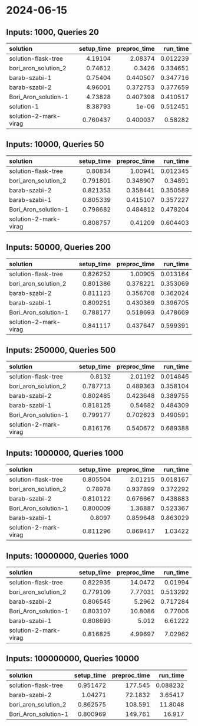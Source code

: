 # 2024-06-15

## Inputs: 1000, Queries 20

| solution              |   setup_time |   preproc_time |   run_time |
|:----------------------|-------------:|---------------:|-----------:|
| solution-flask-tree   |     4.19104  |       2.08374  |   0.012239 |
| bori_aron_solution_2  |     0.74612  |       0.3426   |   0.334651 |
| barab-szabi-1         |     0.75404  |       0.440507 |   0.347716 |
| barab-szabi-2         |     4.96001  |       0.372753 |   0.377659 |
| Bori_Aron_solution-1  |     4.73828  |       0.407398 |   0.410517 |
| solution-1            |     8.38793  |       1e-06    |   0.512451 |
| solution-2-mark-virag |     0.760437 |       0.400037 |   0.58282  |

## Inputs: 10000, Queries 50

| solution              |   setup_time |   preproc_time |   run_time |
|:----------------------|-------------:|---------------:|-----------:|
| solution-flask-tree   |     0.80834  |       1.00941  |   0.012345 |
| bori_aron_solution_2  |     0.791801 |       0.348907 |   0.34891  |
| barab-szabi-2         |     0.821353 |       0.358441 |   0.350589 |
| barab-szabi-1         |     0.805339 |       0.415107 |   0.357227 |
| Bori_Aron_solution-1  |     0.798682 |       0.484812 |   0.478204 |
| solution-2-mark-virag |     0.808757 |       0.41209  |   0.604403 |

## Inputs: 50000, Queries 200

| solution              |   setup_time |   preproc_time |   run_time |
|:----------------------|-------------:|---------------:|-----------:|
| solution-flask-tree   |     0.826252 |       1.00905  |   0.013164 |
| bori_aron_solution_2  |     0.801386 |       0.378221 |   0.353069 |
| barab-szabi-2         |     0.811123 |       0.356708 |   0.362024 |
| barab-szabi-1         |     0.809251 |       0.430369 |   0.396705 |
| Bori_Aron_solution-1  |     0.788177 |       0.518693 |   0.478669 |
| solution-2-mark-virag |     0.841117 |       0.437647 |   0.599391 |

## Inputs: 250000, Queries 500

| solution              |   setup_time |   preproc_time |   run_time |
|:----------------------|-------------:|---------------:|-----------:|
| solution-flask-tree   |     0.8132   |       2.01192  |   0.014846 |
| bori_aron_solution_2  |     0.787713 |       0.489363 |   0.358104 |
| barab-szabi-2         |     0.802485 |       0.423648 |   0.389755 |
| barab-szabi-1         |     0.818125 |       0.54682  |   0.484309 |
| Bori_Aron_solution-1  |     0.799177 |       0.702623 |   0.490591 |
| solution-2-mark-virag |     0.816176 |       0.540672 |   0.689388 |

## Inputs: 1000000, Queries 1000

| solution              |   setup_time |   preproc_time |   run_time |
|:----------------------|-------------:|---------------:|-----------:|
| solution-flask-tree   |     0.805504 |       2.01215  |   0.018167 |
| bori_aron_solution_2  |     0.78978  |       0.937899 |   0.372292 |
| barab-szabi-2         |     0.810122 |       0.676667 |   0.438883 |
| Bori_Aron_solution-1  |     0.800009 |       1.36887  |   0.523367 |
| barab-szabi-1         |     0.8097   |       0.859648 |   0.863029 |
| solution-2-mark-virag |     0.811296 |       0.869417 |   1.03422  |

## Inputs: 10000000, Queries 1000

| solution              |   setup_time |   preproc_time |   run_time |
|:----------------------|-------------:|---------------:|-----------:|
| solution-flask-tree   |     0.822935 |       14.0472  |   0.01994  |
| bori_aron_solution_2  |     0.779109 |        7.77031 |   0.513292 |
| barab-szabi-2         |     0.806545 |        5.2962  |   0.717284 |
| Bori_Aron_solution-1  |     0.803107 |       10.8086  |   0.77006  |
| barab-szabi-1         |     0.808693 |        5.012   |   6.61222  |
| solution-2-mark-virag |     0.816825 |        4.99697 |   7.02962  |

## Inputs: 100000000, Queries 10000

| solution             |   setup_time |   preproc_time |   run_time |
|:---------------------|-------------:|---------------:|-----------:|
| solution-flask-tree  |     0.951472 |       177.545  |   0.088232 |
| barab-szabi-2        |     1.04271  |        72.1832 |   3.65417  |
| bori_aron_solution_2 |     0.862575 |       108.591  |  11.8048   |
| Bori_Aron_solution-1 |     0.800969 |       149.761  |  16.917    |